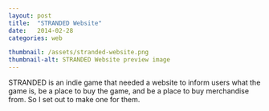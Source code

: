 ```yaml
---
layout: post
title:  "STRANDED Website"
date:   2014-02-28
categories: web

thumbnail: /assets/stranded-website.png
thumbnail-alt: STRANDED Website preview image
---
```

STRANDED is an indie game that needed a website to inform users what the game is, be a place to buy the game, and be a place to buy merchandise from. So I set out to make one for them.

